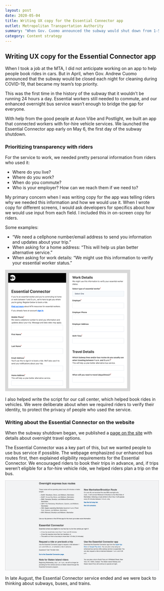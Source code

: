 ```yaml
---
layout: post
date: 2020-05-04
title: Writing UX copy for the Essential Connector app
outlet: Metropolitan Transportation Authority
summary: "When Gov. Cuomo announced the subway would shut down from 1-5 a.m. each day during COVID-19, my team built an app in four days to help essential workers commute overnight."
category: Content strategy
---
```


## Writing UX copy for the Essential Connector app

When I took a job at the MTA, I did not anticipate working on an app to help people book rides in cars. But in April, when Gov. Andrew Cuomo announced that the subway would be closed each night for cleaning during COVID-19, that became my team’s top priority.

This was the first time in the history of the subway that it wouldn’t be running 24 hours a day. Essential workers still needed to commute, and our enhanced overnight bus service wasn’t enough to bridge the gap for everyone.

With help from the good people at Axon Vibe and Postlight, we built an app that connected workers with for-hire vehicle services. We launched the Essential Connector app early on May 6, the first day of the subway shutdown.

### Prioritizing transparency with riders

For the service to work, we needed pretty personal information from riders who used it:
- Where do you live?
- Where do you work?
- When do you commute?
- Who is your employer? How can we reach them if we need to?

My primary concern when I was writing copy for the app was telling riders why we needed this information and how we would use it. When I wrote copy for different screens, I would ask developers for specifics about how we would use input from each field. I included this in on-screen copy for riders.

Some examples:
- “We need a cellphone number/email address to send you information and updates about your trip.”
- When asking for a home address: “This will help us plan better alternative service.”
- When asking for work details: “We might use this information to verify your essential worker status.”

<img src="/assets/img/20200504-essential-connector-sign-up-screens.png" alt="Two screenshots side by side, showing a sign-up form for the Essential Connector app. Text underneath many fields explains how the information will be used."/>

I also helped write the script for our call center, which helped book rides in vehicles. We were deliberate about when we required riders to verify their identity, to protect the privacy of people who used the service.

### Writing about the Essential Connector on the website

When the subway shutdown began, we published a [page on the site](https://new.mta.info/coronavirus/overnight) with details about overnight travel options.

The Essential Connector was a key part of this, but we wanted people to use bus service if possible. The webpage emphasized our enhanced bus routes first, then explained eligibility requirements for the Essential Connector. We encouraged riders to book their trips in advance, and, if trips weren’t eligible for a for-hire vehicle ride, we helped riders plan a trip on the bus.

<img src="/assets/img/20200504-essential-connector-overnight-page-cropped.png" alt="A cropped screenshot details enhanced overnight bus service. A section underneath talks about the Essential Connector, including how to plan a trip on the bus if a ride isn’t eligible for the Essential Connector."/>

In late August, the Essential Connector service ended and we were back to thinking about subways, buses, and trains.
